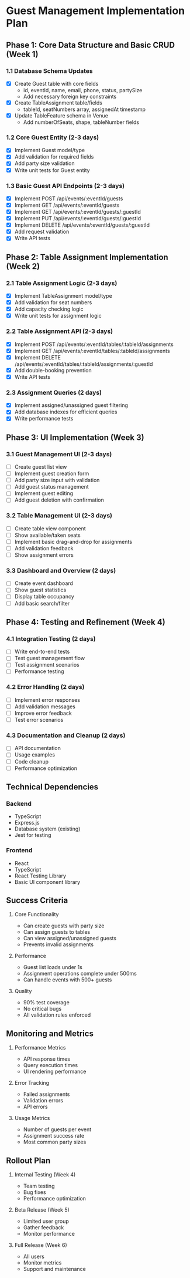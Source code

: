 # Guest Management Implementation Plan

## Phase 1: Core Data Structure and Basic CRUD (Week 1)

### 1.1 Database Schema Updates
- [x] Create Guest table with core fields
  - id, eventId, name, email, phone, status, partySize
  - Add necessary foreign key constraints
- [x] Create TableAssignment table/fields
  - tableId, seatNumbers array, assignedAt timestamp
- [x] Update TableFeature schema in Venue
  - Add numberOfSeats, shape, tableNumber fields

### 1.2 Core Guest Entity (2-3 days)
- [x] Implement Guest model/type
- [x] Add validation for required fields
- [x] Add party size validation
- [x] Write unit tests for Guest entity

### 1.3 Basic Guest API Endpoints (2-3 days)
- [x] Implement POST /api/events/:eventId/guests
- [x] Implement GET /api/events/:eventId/guests
- [x] Implement GET /api/events/:eventId/guests/:guestId
- [x] Implement PUT /api/events/:eventId/guests/:guestId
- [x] Implement DELETE /api/events/:eventId/guests/:guestId
- [x] Add request validation
- [x] Write API tests

## Phase 2: Table Assignment Implementation (Week 2)

### 2.1 Table Assignment Logic (2-3 days)
- [x] Implement TableAssignment model/type
- [x] Add validation for seat numbers
- [x] Add capacity checking logic
- [x] Write unit tests for assignment logic

### 2.2 Table Assignment API (2-3 days)
- [x] Implement POST /api/events/:eventId/tables/:tableId/assignments
- [x] Implement GET /api/events/:eventId/tables/:tableId/assignments
- [x] Implement DELETE /api/events/:eventId/tables/:tableId/assignments/:guestId
- [x] Add double-booking prevention
- [x] Write API tests

### 2.3 Assignment Queries (2 days)
- [x] Implement assigned/unassigned guest filtering
- [x] Add database indexes for efficient queries
- [x] Write performance tests

## Phase 3: UI Implementation (Week 3)

### 3.1 Guest Management UI (2-3 days)
- [ ] Create guest list view
- [ ] Implement guest creation form
- [ ] Add party size input with validation
- [ ] Add guest status management
- [ ] Implement guest editing
- [ ] Add guest deletion with confirmation

### 3.2 Table Management UI (2-3 days)
- [ ] Create table view component
- [ ] Show available/taken seats
- [ ] Implement basic drag-and-drop for assignments
- [ ] Add validation feedback
- [ ] Show assignment errors

### 3.3 Dashboard and Overview (2 days)
- [ ] Create event dashboard
- [ ] Show guest statistics
- [ ] Display table occupancy
- [ ] Add basic search/filter

## Phase 4: Testing and Refinement (Week 4)

### 4.1 Integration Testing (2 days)
- [ ] Write end-to-end tests
- [ ] Test guest management flow
- [ ] Test assignment scenarios
- [ ] Performance testing

### 4.2 Error Handling (2 days)
- [ ] Implement error responses
- [ ] Add validation messages
- [ ] Improve error feedback
- [ ] Test error scenarios

### 4.3 Documentation and Cleanup (2 days)
- [ ] API documentation
- [ ] Usage examples
- [ ] Code cleanup
- [ ] Performance optimization

## Technical Dependencies

### Backend
- TypeScript
- Express.js
- Database system (existing)
- Jest for testing

### Frontend
- React
- TypeScript
- React Testing Library
- Basic UI component library

## Success Criteria

1. Core Functionality
   - Can create guests with party size
   - Can assign guests to tables
   - Can view assigned/unassigned guests
   - Prevents invalid assignments

2. Performance
   - Guest list loads under 1s
   - Assignment operations complete under 500ms
   - Can handle events with 500+ guests

3. Quality
   - 90% test coverage
   - No critical bugs
   - All validation rules enforced

## Monitoring and Metrics

1. Performance Metrics
   - API response times
   - Query execution times
   - UI rendering performance

2. Error Tracking
   - Failed assignments
   - Validation errors
   - API errors

3. Usage Metrics
   - Number of guests per event
   - Assignment success rate
   - Most common party sizes

## Rollout Plan

1. Internal Testing (Week 4)
   - Team testing
   - Bug fixes
   - Performance optimization

2. Beta Release (Week 5)
   - Limited user group
   - Gather feedback
   - Monitor performance

3. Full Release (Week 6)
   - All users
   - Monitor metrics
   - Support and maintenance 